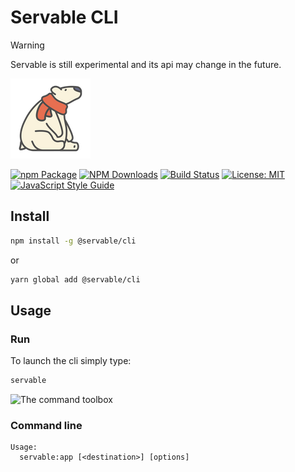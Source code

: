 # Servable CLI

> [!WARNING]
> Servable is still experimental and its api may change in the future.

![logo](/static/img/icon.png)

[![npm Package](https://img.shields.io/npm/v/toolbox-servable.svg?style=flat-square)](https://www.npmjs.org/package/toolbox-servable)
[![NPM Downloads](https://img.shields.io/npm/dm/toolbox-servable.svg)](https://npmjs.org/package/toolbox-servable)
[![Build Status](https://github.com/servable-community/toolbox-servable/actions/workflows/release.yml/badge.svg)](https://github.com/servable-community/toolbox-servable/actions/tests.yml)
[![License: MIT](https://img.shields.io/badge/License-MIT-yellow.svg)](https://opensource.org/licenses/MIT)
[![JavaScript Style Guide](https://img.shields.io/badge/code_style-standard-brightgreen.svg)](https://standardjs.com)

## Install

```bash
npm install -g @servable/cli
```
or

```bash
yarn global add @servable/cli
```

## Usage

### Run
To launch the cli simply type:

```bash
servable
```

![The command toolbox](/static/img/s1.png)

### Command line

```
Usage:
  servable:app [<destination>] [options]


```
